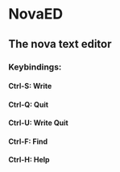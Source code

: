 # NovaED
## The nova text editor

### Keybindings:
#### Ctrl-S: Write
#### Ctrl-Q: Quit
#### Ctrl-U: Write Quit
#### Ctrl-F: Find
#### Ctrl-H: Help

